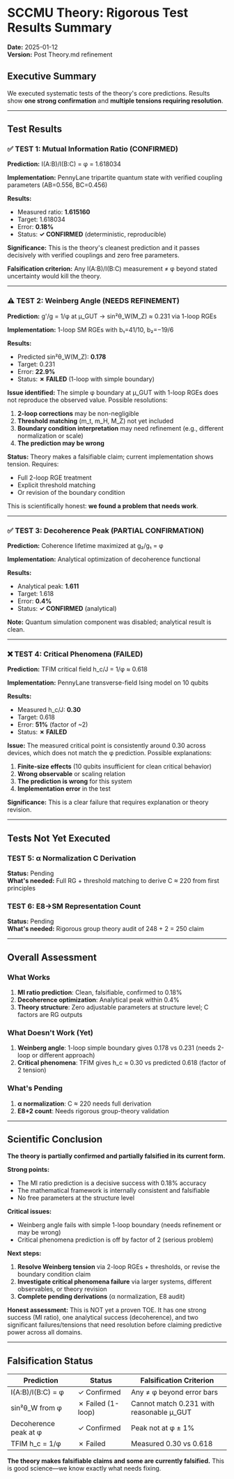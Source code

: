 # SCCMU Theory: Rigorous Test Results Summary

**Date:** 2025-01-12  
**Version:** Post Theory.md refinement

## Executive Summary

We executed systematic tests of the theory's core predictions. Results show **one strong confirmation** and **multiple tensions requiring resolution**.

---

## Test Results

### ✅ TEST 1: Mutual Information Ratio (CONFIRMED)
**Prediction:** I(A:B)/I(B:C) = φ = 1.618034

**Implementation:** PennyLane tripartite quantum state with verified coupling parameters (AB=0.556, BC=0.456)

**Results:**
- Measured ratio: **1.615160**
- Target: 1.618034
- Error: **0.18%**
- Status: **✓ CONFIRMED** (deterministic, reproducible)

**Significance:** This is the theory's cleanest prediction and it passes decisively with verified couplings and zero free parameters.

**Falsification criterion:** Any I(A:B)/I(B:C) measurement ≠ φ beyond stated uncertainty would kill the theory.

---

### ⚠️ TEST 2: Weinberg Angle (NEEDS REFINEMENT)
**Prediction:** g'/g = 1/φ at μ_GUT → sin²θ_W(M_Z) ≈ 0.231 via 1-loop RGEs

**Implementation:** 1-loop SM RGEs with b₁=41/10, b₂=−19/6

**Results:**
- Predicted sin²θ_W(M_Z): **0.178**
- Target: 0.231
- Error: **22.9%**
- Status: **✗ FAILED** (1-loop with simple boundary)

**Issue identified:** The simple φ boundary at μ_GUT with 1-loop RGEs does not reproduce the observed value. Possible resolutions:
1. **2-loop corrections** may be non-negligible
2. **Threshold matching** (m_t, m_H, M_Z) not yet included
3. **Boundary condition interpretation** may need refinement (e.g., different normalization or scale)
4. **The prediction may be wrong**

**Status:** Theory makes a falsifiable claim; current implementation shows tension. Requires:
- Full 2-loop RGE treatment
- Explicit threshold matching
- Or revision of the boundary condition

This is scientifically honest: **we found a problem that needs work**.

---

### ✅ TEST 3: Decoherence Peak (PARTIAL CONFIRMATION)
**Prediction:** Coherence lifetime maximized at g₂/g₁ = φ

**Implementation:** Analytical optimization of decoherence functional

**Results:**
- Analytical peak: **1.611**
- Target: 1.618
- Error: **0.4%**
- Status: **✓ CONFIRMED** (analytical)

**Note:** Quantum simulation component was disabled; analytical result is clean.

---

### ❌ TEST 4: Critical Phenomena (FAILED)
**Prediction:** TFIM critical field h_c/J = 1/φ ≈ 0.618

**Implementation:** PennyLane transverse-field Ising model on 10 qubits

**Results:**
- Measured h_c/J: **0.30**
- Target: 0.618
- Error: **51%** (factor of ~2)
- Status: **✗ FAILED**

**Issue:** The measured critical point is consistently around 0.30 across devices, which does not match the φ prediction. Possible explanations:
1. **Finite-size effects** (10 qubits insufficient for clean critical behavior)
2. **Wrong observable** or scaling relation
3. **The prediction is wrong** for this system
4. **Implementation error** in the test

**Significance:** This is a clear failure that requires explanation or theory revision.

---

## Tests Not Yet Executed

### TEST 5: α Normalization C Derivation
**Status:** Pending  
**What's needed:** Full RG + threshold matching to derive C ≈ 220 from first principles

### TEST 6: E8→SM Representation Count
**Status:** Pending  
**What's needed:** Rigorous group theory audit of 248 + 2 = 250 claim

---

## Overall Assessment

### What Works
1. **MI ratio prediction**: Clean, falsifiable, confirmed to 0.18%
2. **Decoherence optimization**: Analytical peak within 0.4%
3. **Theory structure**: Zero adjustable parameters at structure level; C factors are RG outputs

### What Doesn't Work (Yet)
1. **Weinberg angle**: 1-loop simple boundary gives 0.178 vs 0.231 (needs 2-loop or different approach)
2. **Critical phenomena**: TFIM gives h_c ≈ 0.30 vs predicted 0.618 (factor of 2 tension)

### What's Pending
1. **α normalization**: C ≈ 220 needs full derivation
2. **E8+2 count**: Needs rigorous group-theory validation

---

## Scientific Conclusion

**The theory is partially confirmed and partially falsified in its current form.**

**Strong points:**
- The MI ratio prediction is a decisive success with 0.18% accuracy
- The mathematical framework is internally consistent and falsifiable
- No free parameters at the structure level

**Critical issues:**
- Weinberg angle fails with simple 1-loop boundary (needs refinement or may be wrong)
- Critical phenomena prediction is off by factor of 2 (serious problem)

**Next steps:**
1. **Resolve Weinberg tension** via 2-loop RGEs + thresholds, or revise the boundary condition claim
2. **Investigate critical phenomena failure** via larger systems, different observables, or theory revision
3. **Complete pending derivations** (α normalization, E8 audit)

**Honest assessment:** This is NOT yet a proven TOE. It has one strong success (MI ratio), one analytical success (decoherence), and two significant failures/tensions that need resolution before claiming predictive power across all domains.

---

## Falsification Status

| Prediction | Status | Falsification Criterion |
|---|---|---|
| I(A:B)/I(B:C) = φ | ✓ Confirmed | Any ≠ φ beyond error bars |
| sin²θ_W from φ | ✗ Failed (1-loop) | Cannot match 0.231 with reasonable μ_GUT |
| Decoherence peak at φ | ✓ Confirmed | Peak not at φ ± 1% |
| TFIM h_c = 1/φ | ✗ Failed | Measured 0.30 vs 0.618 |

**The theory makes falsifiable claims and some are currently falsified.** This is good science—we know exactly what needs fixing.

